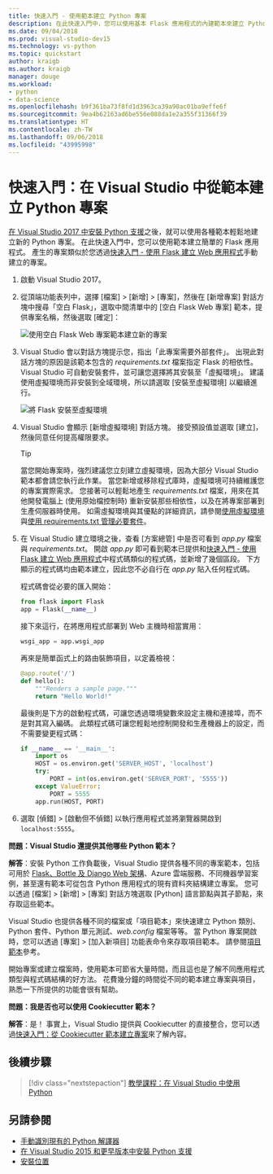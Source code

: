 ```yaml
---
title: 快速入門 - 使用範本建立 Python 專案
description: 在此快速入門中，您可以使用基本 Flask 應用程式的內建範本來建立 Python 的 Visual Studio 專案。
ms.date: 09/04/2018
ms.prod: visual-studio-dev15
ms.technology: vs-python
ms.topic: quickstart
author: kraigb
ms.author: kraigb
manager: douge
ms.workload:
- python
- data-science
ms.openlocfilehash: b9f361ba73f8fd1d3963ca39a90ac01ba9effe6f
ms.sourcegitcommit: 9ea4b62163ad6be556e088da1e2a355f31366f39
ms.translationtype: HT
ms.contentlocale: zh-TW
ms.lasthandoff: 09/06/2018
ms.locfileid: "43995998"
---
```

# <a name="quickstart-create-a-python-project-from-a-template-in-visual-studio"></a>快速入門：在 Visual Studio 中從範本建立 Python 專案

[在 Visual Studio 2017 中安裝 Python 支援](installing-python-support-in-visual-studio.md)之後，就可以使用各種範本輕鬆地建立新的 Python 專案。 在此快速入門中，您可以使用範本建立簡單的 Flask 應用程式。 產生的專案類似於您透過[快速入門 - 使用 Flask 建立 Web 應用程式](../ide/quickstart-python.md)手動建立的專案。

1. 啟動 Visual Studio 2017。

1. 從頂端功能表列中，選擇 [檔案] > [新增] > [專案]，然後在 [新增專案] 對話方塊中搜尋「空白 Flask」，選取中間清單中的 [空白 Flask Web 專案] 範本，提供專案名稱，然後選取 [確定]：

    ![使用空白 Flask Web 專案範本建立新的專案](media/quickstart-python-06-blank-flask-template.png)

1. Visual Studio 會以對話方塊提示您，指出「此專案需要外部套件」。 出現此對話方塊的原因是該範本包含的 *requirements.txt* 檔案指定 Flask 的相依性。 Visual Studio 可自動安裝套件，並可讓您選擇將其安裝至「虛擬環境」。 建議使用虛擬環境而非安裝到全域環境，所以請選取 [安裝至虛擬環境] 以繼續進行。

    ![將 Flask 安裝至虛擬環境](media/quickstart-python-07-install-into-virtual-environment.png)

1. Visual Studio 會顯示 [新增虛擬環境] 對話方塊。 接受預設值並選取 [建立]，然後同意任何提高權限要求。

    > [!Tip]
    > 當您開始專案時，強烈建議您立刻建立虛擬環境，因為大部分 Visual Studio 範本都會請您執行此作業。 當您新增或移除程式庫時，虛擬環境可持續維護您的專案實際需求。 您接著可以輕鬆地產生 *requirements.txt* 檔案，用來在其他開發電腦上 (使用原始檔控制時) 重新安裝那些相依性，以及在將專案部署到生產伺服器時使用。 如需虛擬環境與其優點的詳細資訊，請參閱[使用虛擬環境](../python/selecting-a-python-environment-for-a-project.md#use-virtual-environments)與[使用 requirements.txt 管理必要套件](../python/managing-required-packages-with-requirements-txt.md)。

1. 在 Visual Studio 建立環境之後，查看 [方案總管] 中是否可看到 *app.py* 檔案與 *requirements.txt*。 開啟 *app.py* 即可看到範本已提供和[快速入門 - 使用 Flask 建立 Web 應用程式](../ide/quickstart-python.md)中程式碼類似的程式碼，並新增了幾個區段。 下方顯示的程式碼均由範本建立，因此您不必自行在 *app.py* 貼入任何程式碼。

    程式碼會從必要的匯入開始：

    ```python
    from flask import Flask
    app = Flask(__name__)
    ```

    接下來這行，在將應用程式部署到 Web 主機時相當實用：

    ```python
    wsgi_app = app.wsgi_app
    ```

    再來是簡單函式上的路由裝飾項目，以定義檢視：

    ```python
    @app.route('/')
    def hello():
        """Renders a sample page."""
        return "Hello World!"
    ```

    最後則是下方的啟動程式碼，可讓您透過環境變數來設定主機和連接埠，而不是對其寫入編碼。 此類程式碼可讓您輕鬆地控制開發和生產機器上的設定，而不需要變更程式碼：

    ```python
    if __name__ == '__main__':
        import os
        HOST = os.environ.get('SERVER_HOST', 'localhost')
        try:
            PORT = int(os.environ.get('SERVER_PORT', '5555'))
        except ValueError:
            PORT = 5555
        app.run(HOST, PORT)
    ```

1. 選取 [偵錯] > [啟動但不偵錯] 以執行應用程式並將瀏覽器開啟到 `localhost:5555`。

**問題：Visual Studio 還提供其他哪些 Python 範本？**

**解答**：安裝 Python 工作負載後，Visual Studio 提供各種不同的專案範本，包括可用於 [Flask、Bottle 及 Django Web 架構](../python/python-web-application-project-templates.md)、Azure 雲端服務、不同機器學習案例，甚至還有範本可從包含 Python 應用程式的現有資料夾結構建立專案。 您可以透過 [檔案] > [新增] > [專案] 對話方塊選取 [Python] 語言節點與其子節點，來存取這些範本。

Visual Studio 也提供各種不同的檔案或「項目範本」來快速建立 Python 類別、Python 套件、Python 單元測試、*web.config* 檔案等等。 當 Python 專案開啟時，您可以透過 [專案] > [加入新項目] 功能表命令來存取項目範本。 請參閱[項目範本](python-item-templates.md)參考。

開始專案或建立檔案時，使用範本可節省大量時間，而且這也是了解不同應用程式類型與程式碼結構的好方法。 花費幾分鐘的時間從不同的範本建立專案與項目，熟悉一下所提供的功能會很有幫助。

**問題：我是否也可以使用 Cookiecutter 範本？**

**解答**：是！ 事實上，Visual Studio 提供與 Cookiecutter 的直接整合，您可以透過[快速入門：從 Cookiecutter 範本建立專案](../python/quickstart-04-python-in-visual-studio-project-from-cookiecutter.md)來了解內容。

## <a name="next-steps"></a>後續步驟

> [!div class="nextstepaction"]
> [教學課程：在 Visual Studio 中使用 Python](tutorial-working-with-python-in-visual-studio-step-01-create-project.md)

## <a name="see-also"></a>另請參閱

- [手動識別現有的 Python 解譯器](managing-python-environments-in-visual-studio.md#manually-identify-an-existing-environment)
- [在 Visual Studio 2015 和更早版本中安裝 Python 支援](installing-python-support-in-visual-studio.md)
- [安裝位置](installing-python-support-in-visual-studio.md#install-locations)
